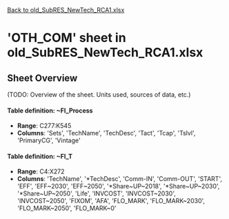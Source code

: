 [Back to old_SubRES_NewTech_RCA1.xlsx](README.md)

# 'OTH_COM' sheet in old_SubRES_NewTech_RCA1.xlsx

## Sheet Overview

(TODO: Overview of the sheet. Units used, sources of data, etc.)

#### Table definition: ~FI_Process
- **Range**: C277:K545
- **Columns**: 'Sets', 'TechName', 'TechDesc', 'Tact', 'Tcap', 'Tslvl', 'PrimaryCG', 'Vintage'

#### Table definition: ~FI_T
- **Range**: C4:X272
- **Columns**: 'TechName', '*TechDesc', 'Comm-IN', 'Comm-OUT', 'START', 'EFF', 'EFF~2030', 'EFF~2050', '*Share~UP~2018', '*Share~UP~2030', '*Share~UP~2050', 'Life', 'INVCOST', 'INVCOST~2030', 'INVCOST~2050', 'FIXOM', 'AFA', 'FLO_MARK', 'FLO_MARK~2030', 'FLO_MARK~2050', 'FLO_MARK~0'

